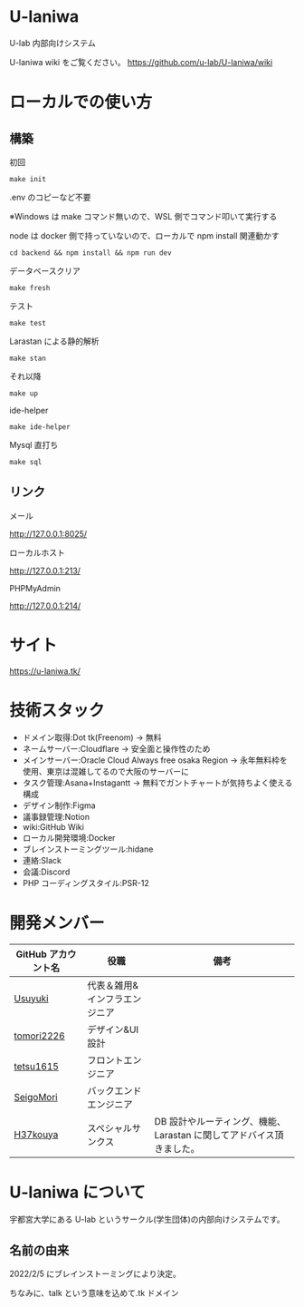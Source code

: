   <!-- @format -->

# U-laniwa

U-lab 内部向けシステム

U-laniwa wiki をご覧ください。
https://github.com/u-lab/U-laniwa/wiki

# ローカルでの使い方

## 構築

初回

```
make init
```

.env のコピーなど不要

※Windows は make コマンド無いので、WSL 側でコマンド叩いて実行する

node は docker 側で持っていないので、ローカルで npm install 関連動かす

```
cd backend && npm install && npm run dev
```

データベースクリア

```
make fresh
```

テスト

```
make test
```

Larastan による静的解析

```
make stan
```

それ以降

```
make up
```

ide-helper

```
make ide-helper
```

Mysql 直打ち

```
make sql
```

## リンク

メール

http://127.0.0.1:8025/

ローカルホスト

http://127.0.0.1:213/

PHPMyAdmin

http://127.0.0.1:214/

# サイト

https://u-laniwa.tk/

# 技術スタック

- ドメイン取得:Dot tk(Freenom)
  → 無料
- ネームサーバー:Cloudflare
  → 安全面と操作性のため
- メインサーバー:Oracle Cloud Always free osaka Region
  → 永年無料枠を使用、東京は混雑してるので大阪のサーバーに
- タスク管理:Asana+Instagantt
  → 無料でガントチャートが気持ちよく使える構成
- デザイン制作:Figma
- 議事録管理:Notion
- wiki:GitHub Wiki
- ローカル開発環境:Docker
- ブレインストーミングツール:hidane
- 連絡:Slack
- 会議:Discord
- PHP コーディングスタイル:PSR-12

# 開発メンバー

| GitHub アカウント名                         | 役職                          | 備考                                                                 |
| ------------------------------------------- | ----------------------------- | -------------------------------------------------------------------- |
| [Usuyuki](https://github.com/Usuyuki)       | 代表＆雑用&インフラエンジニア |                                                                      |
| [tomori2226](https://github.com/tomori2226) | デザイン&UI 設計              |                                                                      |
| [tetsu1615](https://github.com/tetsu1615)   | フロントエンジニア            |                                                                      |
| [SeigoMori](https://github.com/SeigoMori)   | バックエンドエンジニア        |                                                                      |
| [H37kouya](https://github.com/H37kouya)     | スペシャルサンクス            | DB 設計やルーティング、機能、Larastan に関してアドバイス頂きました。 |

# U-laniwa について

宇都宮大学にある U-lab というサークル(学生団体)の内部向けシステムです。

## 名前の由来

2022/2/5 にブレインストーミングにより決定。

ちなみに、talk という意味を込めて.tk ドメイン
